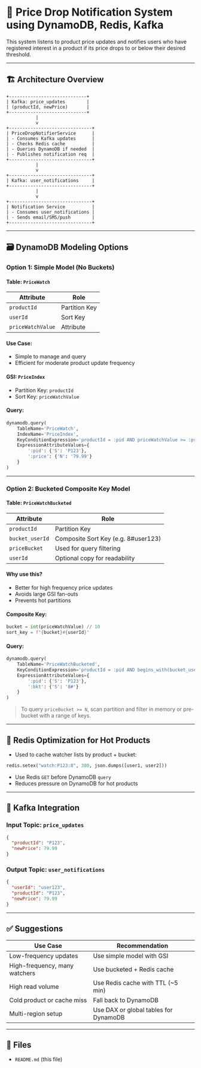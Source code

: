 
# 🔔 Price Drop Notification System using DynamoDB, Redis, Kafka

This system listens to product price updates and notifies users who have registered interest in a product if its price drops to or below their desired threshold.

---

## 🏗️ Architecture Overview

```
+-----------------------------+
| Kafka: price_updates        |
| (productId, newPrice)       |
+-----------------------------+
           |
           v
+-------------------------------+
| PriceDropNotifierService      |
| - Consumes Kafka updates      |
| - Checks Redis cache          |
| - Queries DynamoDB if needed  |
| - Publishes notification req  |
+-------------------------------+
           |
           v
+-------------------------------+
| Kafka: user_notifications     |
+-------------------------------+
           |
           v
+-------------------------------+
| Notification Service          |
| - Consumes user_notifications |
| - Sends email/SMS/push        |
+-------------------------------+
```

---

## 🗃️ DynamoDB Modeling Options

### Option 1: Simple Model (No Buckets)

#### Table: `PriceWatch`

| Attribute         | Role             |
|-------------------|------------------|
| `productId`       | Partition Key    |
| `userId`          | Sort Key         |
| `priceWatchValue` | Attribute        |

#### Use Case:
- Simple to manage and query
- Efficient for moderate product update frequency

#### GSI: `PriceIndex`
- Partition Key: `productId`
- Sort Key: `priceWatchValue`

#### Query:
```python
dynamodb.query(
    TableName='PriceWatch',
    IndexName='PriceIndex',
    KeyConditionExpression='productId = :pid AND priceWatchValue >= :price',
    ExpressionAttributeValues={
        ':pid': {'S': 'P123'},
        ':price': {'N': '79.99'}
    }
)
```

---

### Option 2: Bucketed Composite Key Model

#### Table: `PriceWatchBucketed`

| Attribute       | Role                                |
|----------------|-------------------------------------|
| `productId`     | Partition Key                       |
| `bucket_userId` | Composite Sort Key (e.g. 8#user123) |
| `priceBucket`   | Used for query filtering            |
| `userId`        | Optional copy for readability       |

#### Why use this?
- Better for high frequency price updates
- Avoids large GSI fan-outs
- Prevents hot partitions

#### Composite Key:
```python
bucket = int(priceWatchValue) // 10
sort_key = f"{bucket}#{userId}"
```

#### Query:
```python
dynamodb.query(
    TableName='PriceWatchBucketed',
    KeyConditionExpression='productId = :pid AND begins_with(bucket_userId, :bkt)',
    ExpressionAttributeValues={
        ':pid': {'S': 'P123'},
        ':bkt': {'S': '8#'}
    }
)
```

> To query `priceBucket >= N`, scan partition and filter in memory or pre-bucket with a range of keys.

---

## 🧠 Redis Optimization for Hot Products

- Used to cache watcher lists by product + bucket:
```python
redis.setex("watch:P123:8", 300, json.dumps([user1, user2]))
```

- Use Redis `GET` before DynamoDB `query`
- Reduces pressure on DynamoDB for hot products

---

## 🔗 Kafka Integration

### Input Topic: `price_updates`
```json
{
  "productId": "P123",
  "newPrice": 79.99
}
```

### Output Topic: `user_notifications`
```json
{
  "userId": "user123",
  "productId": "P123",
  "newPrice": 79.99
}
```

---

## ✅ Suggestions

| Use Case                      | Recommendation                          |
|-------------------------------|------------------------------------------|
| Low-frequency updates         | Use simple model with GSI                |
| High-frequency, many watchers| Use bucketed + Redis cache               |
| High read volume              | Use Redis cache with TTL (~5 min)        |
| Cold product or cache miss    | Fall back to DynamoDB                    |
| Multi-region setup            | Use DAX or global tables for DynamoDB    |

---

## 📁 Files

- `README.md` (this file)
